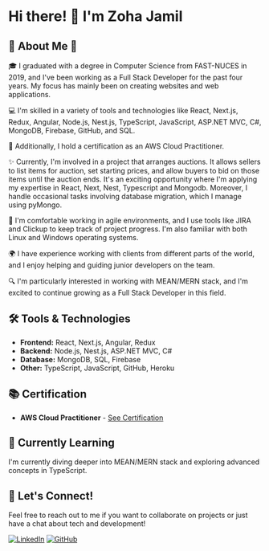 <!--
**zohajamil/zohajamil** is a ✨ _special_ ✨ repository because its `README.md` (this file) appears on your GitHub profile.

Here are some ideas to get you started:

- 🔭 I’m currently working on ...
- 🌱 I’m currently learning ...
- 👯 I’m looking to collaborate on ...
- 🤔 I’m looking for help with ...
- 💬 Ask me about ...
- 📫 How to reach me: ...
- 😄 Pronouns: ...
- ⚡ Fun fact: ...
-->

# Hi there! 👋 I'm Zoha Jamil

## 🌟 About Me 🌟

🎓 I graduated with a degree in Computer Science from FAST-NUCES in 2019, and I've been working as a Full Stack Developer for the past four years. My focus has mainly been on creating websites and web applications.

💻 I'm skilled in a variety of tools and technologies like React, Next.js, Redux, Angular, Node.js, Nest.js, TypeScript, JavaScript, ASP.NET MVC, C#, MongoDB, Firebase, GitHub, and SQL.

🏅 Additionally, I hold a certification as an AWS Cloud Practitioner.

✨ Currently, I'm involved in a project that arranges auctions. It allows sellers to list items for auction, set starting prices, and allow buyers to bid on those items until the auction ends. It's an exciting opportunity where I'm applying my expertise in React, Next, Nest, Typescript and Mongodb. Moreover, I handle occasional tasks involving database migration, which I manage using pyMongo.

🚀 I'm comfortable working in agile environments, and I use tools like JIRA and Clickup to keep track of project progress. I'm also familiar with both Linux and Windows operating systems.

🌍 I have experience working with clients from different parts of the world, and I enjoy helping and guiding junior developers on the team.

🔍 I'm particularly interested in working with MEAN/MERN stack, and I'm excited to continue growing as a Full Stack Developer in this field.

## 🛠️ Tools & Technologies

- **Frontend:** React, Next.js, Angular, Redux
- **Backend:** Node.js, Nest.js, ASP.NET MVC, C#
- **Database:** MongoDB, SQL, Firebase
- **Other:** TypeScript, JavaScript, GitHub, Heroku

## 📚 Certification

- **AWS Cloud Practitioner** - [See Certification](https://www.credly.com/badges/92e1457d-755c-424b-bb4fa6f08adc51b0/linked_in_profile)

## 🌱 Currently Learning

I'm currently diving deeper into MEAN/MERN stack and exploring advanced concepts in TypeScript.

## 🌟 Let's Connect!

Feel free to reach out to me if you want to collaborate on projects or just have a chat about tech and development!

[![LinkedIn](https://img.shields.io/badge/LinkedIn-Connect-blue)](https://www.linkedin.com/in/zoha-jamil-40b7b1149/)
[![GitHub](https://img.shields.io/badge/GitHub-Follow-lightgrey)](https://www.linkedin.com/in/zoha-jamil-40b7b1149/)

